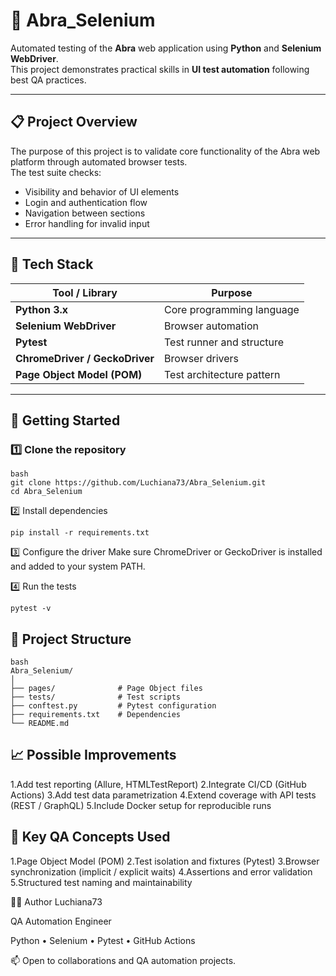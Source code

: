 # 🧪 Abra_Selenium

Automated testing of the **Abra** web application using **Python** and **Selenium WebDriver**.  
This project demonstrates practical skills in **UI test automation** following best QA practices.

---

## 📋 Project Overview

The purpose of this project is to validate core functionality of the Abra web platform through automated browser tests.  
The test suite checks:
- Visibility and behavior of UI elements  
- Login and authentication flow  
- Navigation between sections  
- Error handling for invalid input  

---

## 🧰 Tech Stack

| Tool / Library | Purpose |
|----------------|----------|
| **Python 3.x** | Core programming language |
| **Selenium WebDriver** | Browser automation |
| **Pytest** | Test runner and structure |
| **ChromeDriver / GeckoDriver** | Browser drivers |
| **Page Object Model (POM)** | Test architecture pattern |

---

## 🚀 Getting Started

### 1️⃣ Clone the repository
```
bash
git clone https://github.com/Luchiana73/Abra_Selenium.git
cd Abra_Selenium
```
2️⃣ Install dependencies
```
pip install -r requirements.txt
```
3️⃣ Configure the driver
Make sure ChromeDriver or GeckoDriver is installed and added to your system PATH.

4️⃣ Run the tests
```
pytest -v
```

## 🧪 Project Structure
```
bash
Abra_Selenium/
│
├── pages/              # Page Object files
├── tests/              # Test scripts
├── conftest.py         # Pytest configuration
├── requirements.txt    # Dependencies
└── README.md
```

## 📈 Possible Improvements
1.Add test reporting (Allure, HTMLTestReport)
2.Integrate CI/CD (GitHub Actions)
3.Add test data parametrization
4.Extend coverage with API tests (REST / GraphQL)
5.Include Docker setup for reproducible runs

## 🧩 Key QA Concepts Used
1.Page Object Model (POM)
2.Test isolation and fixtures (Pytest)
3.Browser synchronization (implicit / explicit waits)
4.Assertions and error validation
5.Structured test naming and maintainability

👩‍💻 Author
Luchiana73

QA Automation Engineer

Python • Selenium • Pytest • GitHub Actions

📫 Open to collaborations and QA automation projects.





